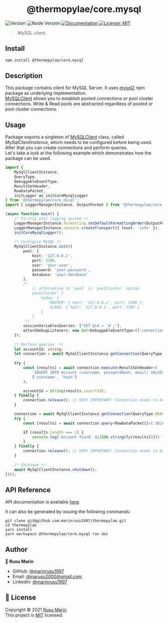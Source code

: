 <h1 align="center">@thermopylae/core.mysql</h1>
<p>
  <img alt="Version" src="https://img.shields.io/badge/version-0.0.1-blue.svg?cacheSeconds=2592000" />
  <img alt="Node Version" src="https://img.shields.io/badge/node-%3E%3D16-blue.svg"/>
<a href="https://marinrusu1997.github.io/thermopylae/core.mysql/index.html" target="_blank">
  <img alt="Documentation" src="https://img.shields.io/badge/documentation-yes-brightgreen.svg" />
</a>
<a href="https://github.com/marinrusu1997/thermopylae/blob/master/LICENSE" target="_blank">
  <img alt="License: MIT" src="https://img.shields.io/badge/License-MIT-yellow.svg" />
</a>
</p>

> MySQL client.

## Install

```sh
npm install @thermopylae/core.mysql
```

## Description
This package contains client for MySQL Server.
It uses [mysql2](https://www.npmjs.com/package/mysql2) npm package as underlying implementation. <br/>
[MySQLClient][mysql-client-link] allows you to establish pooled connections or pool cluster connections.
Write & Read pools are abstracted regardless of pooled or pool cluster connections.

## Usage
Package exports a singleton of [MySQLClient][mysql-client-link] class, called *MySqlClientInstance*, which needs to be configured before being used.
After that you can create connections and perform queries. <br/>
Let's take a look at the following example which demonstrates how the package can be used.
```typescript
import {
    MySqlClientInstance,
    QueryType,
    DebuggableEventType,
    ResultSetHeader,
    RowDataPacket,
    initLogger as initCoreMysqlLogger 
} from '@thermopylae/core.mysql';
import { LoggerManagerInstance, OutputFormat } from '@thermopylae/core.logger';

(async function main() {
    /* Firstly init logging system */
    LoggerManagerInstance.formatting.setDefaultFormattingOrder(OutputFormat.PRINTF);
    LoggerManagerInstance.console.createTransport({ level: 'info' });
    initCoreMysqlLogger();
    
    /* Configure MySQL */
    MySqlClientInstance.init({
        pool: {
            host: '127.0.0.1',
            port: 3306,
            user: 'your-user',
            password: 'your-password',
            database: 'your-database'
        },
        /*
            // alternative to `pool` is `poolCluster` option
            poolCluster: {
                nodes: {
                    MASTER: { host: '127.0.0.1', port: 3306 },
                    SLAVE: { host: '127.0.0.1', port: 3307 }
                }
            }
         */
        sessionVariablesQueries: ["SET @id = 'A';"],
        attachDebugListeners: new Set<DebuggableEventType>(['connection', 'enqueue'])
    });
    
    /* Perform queries  */
    let accountId: string;
    let connection = await MySqlClientInstance.getConnection(QueryType.WRITE);
    
    try {
        const [results] = await connection.execute<ResultSetHeader>(
            `INSERT INTO Account (username, passwordHash, email) VALUES (?, ?, ${MySqlClientInstance.escape('email@email.com')});`,
            ['username', 'hash']
        );

        accountId = String(results.insertId);
    } finally {
        connection.release(); // VERY IMPORTANT! Connection needs to be released
    }

    connection = await MySqlClientInstance.getConnection(QueryType.READ);
    try {
        const [results] = await connection.query<RowDataPacket[]>(`SELECT * FROM Account WHERE id=${accountId};`);

        if (results.length === 1) {
            console.log(`Account found: ${JSON.stringify(results[0])}`);
        }
    } finally {
        connection.release(); // VERY IMPORTANT! Connection needs to be released
    }
    
    /* Shutdown */
    await MySqlClientInstance.shutdown();
})();
```

## API Reference
API documentation is available [here][api-doc-link].

It can also be generated by issuing the following commands:
```shell
git clone git@github.com:marinrusu1997/thermopylae.git
cd thermopylae
yarn install
yarn workspace @thermopylae/core.mysql run doc
```

## Author
👤 **Rusu Marin**

* GitHub: [@marinrusu1997](https://github.com/marinrusu1997)
* Email: [dimarusu2000@gmail.com](mailto:dimarusu2000@gmail.com)
* LinkedIn: [@marinrusu1997](https://www.linkedin.com/in/rusu-marin-1638b0156/)

## 📝 License
Copyright © 2021 [Rusu Marin](https://github.com/marinrusu1997). <br/>
This project is [MIT](https://github.com/marinrusu1997/thermopylae/blob/master/LICENSE) licensed.

[api-doc-link]: https://marinrusu1997.github.io/thermopylae/core.mysql/index.html
[mysql-client-link]: https://marinrusu1997.github.io/thermopylae/core.mysql/classes/client.mysqlclient.html
